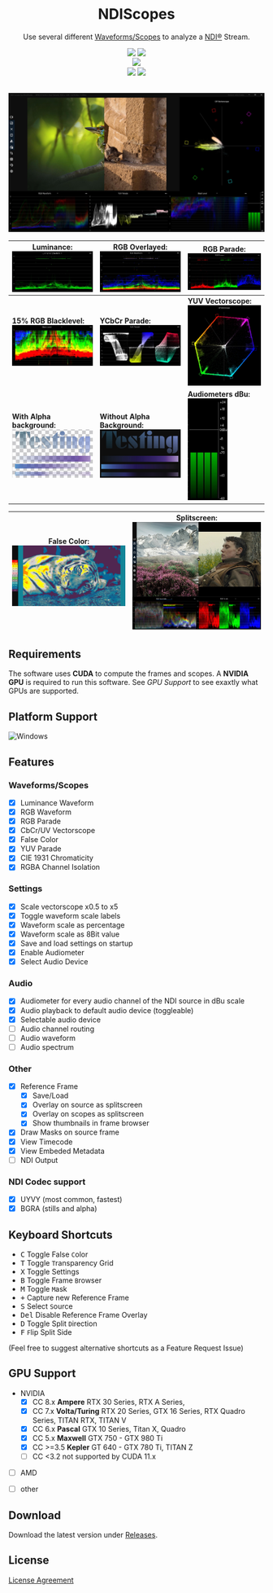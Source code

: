 <h1 align="center"> NDIScopes</h1>
<p align="center">
Use several different <a href="https://github.com/MindStudioOfficial/ndiscopes#waveformsscopes">Waveforms/Scopes</a> to analyze a <a href="https://ndi.tv">NDI®</a> Stream. 
</p>

<div align="center">

<a href="https://github.com/MindStudioOfficial/ndiscopes/releases">
<img src="https://img.shields.io/github/downloads-pre/MindStudioOfficial/ndiscopes/total?style=flat-square&label=Downloads"></a>
<a href="https://github.com/MindStudioOfficial/ndiscopes/releases">
<img src="https://img.shields.io/github/downloads-pre/MindStudioOfficial/ndiscopes/latest/total?style=flat-square&label=Downloads@latest"></a>
<!--<a href="">
<img src="https://img.shields.io/tokei/lines/github/MindStudioOfficial/ndiscopes"></a>-->

</div>
<div align="center">

<a href="https://github.com/MindStudioOfficial/ndiscopes/releases">
<img src="https://img.shields.io/github/v/release/MindStudioOfficial/ndiscopes?style=flat-square&include_prereleases&label=Version"></a>


</div>
<div align="center">

<a href="https://github.com/MindStudioOfficial/ndiscopes">
<img src="https://img.shields.io/github/stars/MindStudioOfficial/ndiscopes?style=flat-square"></a>
<a href="https://github.com/MindStudioOfficial/ndiscopes">
<img src="https://img.shields.io/github/watchers/MindStudioOfficial/ndiscopes?style=flat-square"></a>

</div>
<br>

![Screenshot](blob/sc7.jpg)

| Luminance: ![Luma Waveform](blob/sc_luma.jpg) | RGB Overlayed: ![RGB Waveform](blob/sc_rgb.jpg) | RGB Parade: ![RGB Parade](blob/sc_rgbParade.jpg) |
| ---------------------------------- | -------------------------------- | --- |
| **15% RGB Blacklevel:**  ![Black Level](blob/sc_blacklevel.jpg) | **YCbCr Parade:** ![YUV Parade](blob/sc_yuvparade.jpg) | **YUV Vectorscope:** ![Vectorscope](blob/sc_vectorscope.jpg) |
| **With Alpha background:**  ![Alpha Background](blob/sc_alpha.jpg) |  **Without Alpha Background:**![Alpha Background](blob/sc_alpha2.jpg) | **Audiometers dBu:** <br><img src="blob/sc_audiometers.jpg" height=200> |

| False Color: ![False Color](blob/sc_falseColor2.jpg) | Splitscreen:![Splitscreen](blob/sc_splitscreen.jpg) |
| --- | --- |

## Requirements

The software uses **CUDA** to compute the frames and scopes. A **NVIDIA GPU** is required to run this software. See *GPU Support* to see exaxtly what GPUs are supported.

## Platform Support

![Windows](https://upload.wikimedia.org/wikipedia/commons/thumb/4/48/Windows_logo_-_2012_%28dark_blue%29.svg/88px-Windows_logo_-_2012_%28dark_blue%29.svg.png)

## Features

### Waveforms/Scopes
- [x] Luminance Waveform
- [x] RGB Waveform
- [x] RGB Parade
- [x] CbCr/UV Vectorscope
- [x] False Color
- [x] YUV Parade
- [x] CIE 1931 Chromaticity
- [x] RGBA Channel Isolation

### Settings
- [x] Scale vectorscope x0.5 to x5
- [x] Toggle waveform scale labels
- [x] Waveform scale as percentage
- [x] Waveform scale as 8Bit value
- [x] Save and load settings on startup
- [x] Enable Audiometer 
- [x] Select Audio Device

### Audio
- [x] Audiometer for every audio channel of the NDI source in dBu scale
- [x] Audio playback to default audio device (toggleable) 
- [x] Selectable audio device
- [ ] Audio channel routing
- [ ] Audio waveform
- [ ] Audio spectrum

### Other
- [x] Reference Frame
  - [x] Save/Load
  - [x] Overlay on source as splitscreen
  - [x] Overlay on scopes as splitscreen
  - [x] Show thumbnails in frame browser
- [x] Draw Masks on source frame
- [X] View Timecode
- [X] View Embeded Metadata
- [ ] NDI Output
### NDI Codec support
- [x] UYVY (most common, fastest)
- [x] BGRA (stills and alpha)

## Keyboard Shortcuts

- <kbd>C</kbd> Toggle False `C`olor
- <kbd>T</kbd> Toggle `T`ransparency Grid
- <kbd>X</kbd> Toggle Settings
- <kbd>B</kbd> Toggle Frame `B`rowser
- <kbd>M</kbd> Toggle `M`ask
- <kbd>+</kbd> Capture new Reference Frame
- <kbd>S</kbd> Select `S`ource
- <kbd>Del</kbd> Disable Reference Frame Overlay
- <kbd>D</kbd> Toggle Split `D`irection
- <kbd>F</kbd> `F`lip Split Side

(Feel free to suggest alternative shortcuts as a Feature Request Issue)

## GPU Support
- NVIDIA
  - [x] CC 8.x **Ampere** RTX 30 Series, RTX A Series,
  - [x] CC 7.x **Volta/Turing** RTX 20 Series, GTX 16 Series, RTX Quadro Series, TITAN RTX, TITAN V
  - [x] CC 6.x **Pascal** GTX 10 Series, Titan X, Quadro
  - [x] CC 5.x **Maxwell** GTX 750 - GTX 980 Ti
  - [x] CC >=3.5 **Kepler** GT 640 - GTX 780 Ti, TITAN Z 
  - [ ] CC <3.2 not supported by CUDA 11.x
- [ ] AMD
- [ ] other
  

## Download

Download the latest version under [Releases](https://github.com/MindStudioOfficial/ndiscopes/releases).


## License

[License Agreement](license.md)
